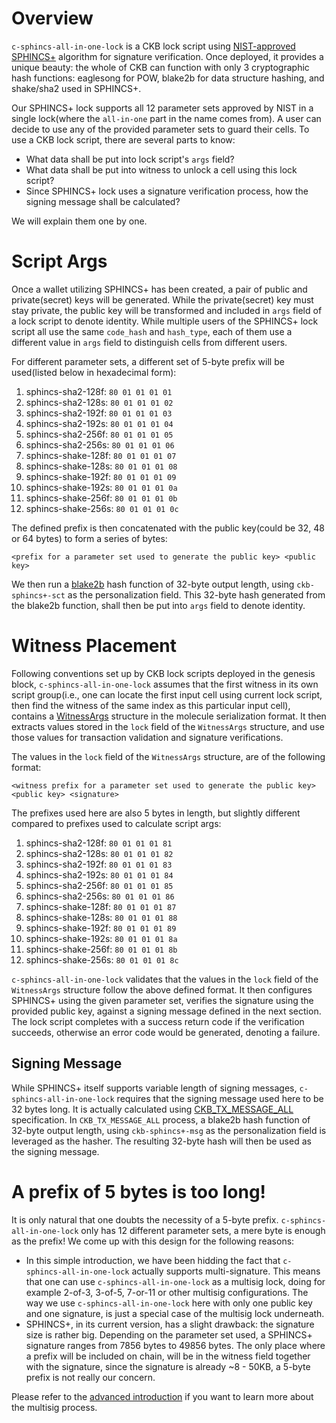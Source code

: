 # Overview

`c-sphincs-all-in-one-lock` is a CKB lock script using [NIST-approved](https://nvlpubs.nist.gov/nistpubs/FIPS/NIST.FIPS.205.pdf) [SPHINCS+](https://github.com/sphincs/sphincsplus) algorithm for signature verification. Once deployed, it provides a unique beauty: the whole of CKB can function with only 3 cryptographic hash functions: eaglesong for POW, blake2b for data structure hashing, and shake/sha2 used in SPHINCS+.

Our SPHINCS+ lock supports all 12 parameter sets approved by NIST in a single lock(where the `all-in-one` part in the name comes from). A user can decide to use any of the provided parameter sets to guard their cells. To use a CKB lock script, there are several parts to know:

* What data shall be put into lock script's `args` field?
* What data shall be put into witness to unlock a cell using this lock script?
* Since SPHINCS+ lock uses a signature verification process, how the signing message shall be calculated?

We will explain them one by one.

# Script Args

Once a wallet utilizing SPHINCS+ has been created, a pair of public and private(secret) keys will be generated. While the private(secret) key must stay private, the public key will be transformed and included in `args` field of a lock script to denote identity. While multiple users of the SPHINCS+ lock script all use the same `code_hash` and `hash_type`, each of them use a different value in `args` field to distinguish cells from different users.

For different parameter sets, a different set of 5-byte prefix will be used(listed below in hexadecimal form):

1. sphincs-sha2-128f: `80 01 01 01 01`
2. sphincs-sha2-128s: `80 01 01 01 02`
3. sphincs-sha2-192f: `80 01 01 01 03`
4. sphincs-sha2-192s: `80 01 01 01 04`
5. sphincs-sha2-256f: `80 01 01 01 05`
6. sphincs-sha2-256s: `80 01 01 01 06`
7. sphincs-shake-128f: `80 01 01 01 07`
8. sphincs-shake-128s: `80 01 01 01 08`
9. sphincs-shake-192f: `80 01 01 01 09`
10. sphincs-shake-192s: `80 01 01 01 0a`
11. sphincs-shake-256f: `80 01 01 01 0b`
12. sphincs-shake-256s: `80 01 01 01 0c`

The defined prefix is then concatenated with the public key(could be 32, 48 or 64 bytes) to form a series of bytes:

```
<prefix for a parameter set used to generate the public key> <public key>
```

We then run a [blake2b](https://www.blake2.net/) hash function of 32-byte output length, using `ckb-sphincs+-sct` as the personalization field. This 32-byte hash generated from the blake2b function, shall then be put into `args` field to denote identity.

# Witness Placement

Following conventions set up by CKB lock scripts deployed in the genesis block, `c-sphincs-all-in-one-lock` assumes that the first witness in its own script group(i.e., one can locate the first input cell using current lock script, then find the witness of the same index as this particular input cell), contains a [WitnessArgs](https://docs.rs/ckb-gen-types/latest/ckb_gen_types/packed/struct.WitnessArgs.html) structure in the molecule serialization format. It then extracts values stored in the `lock` field of the `WitnessArgs` structure, and use those values for transaction validation and signature verifications.

The values in the `lock` field of the `WitnessArgs` structure, are of the following format:

```
<witness prefix for a parameter set used to generate the public key> <public key> <signature>
```

The prefixes used here are also 5 bytes in length, but slightly different compared to prefixes used to calculate script args:

1. sphincs-sha2-128f: `80 01 01 01 81`
2. sphincs-sha2-128s: `80 01 01 01 82`
3. sphincs-sha2-192f: `80 01 01 01 83`
4. sphincs-sha2-192s: `80 01 01 01 84`
5. sphincs-sha2-256f: `80 01 01 01 85`
6. sphincs-sha2-256s: `80 01 01 01 86`
7. sphincs-shake-128f: `80 01 01 01 87`
8. sphincs-shake-128s: `80 01 01 01 88`
9. sphincs-shake-192f: `80 01 01 01 89`
10. sphincs-shake-192s: `80 01 01 01 8a`
11. sphincs-shake-256f: `80 01 01 01 8b`
12. sphincs-shake-256s: `80 01 01 01 8c`

`c-sphincs-all-in-one-lock` validates that the values in the `lock` field of the `WitnessArgs` structure follow the above defined format. It then configures SPHINCS+ using the given parameter set, verifies the signature using the provided public key, against a signing message defined in the next section. The lock script completes with a success return code if the verification succeeds, otherwise an error code would be generated, denoting a failure.

## Signing Message

While SPHINCS+ itself supports variable length of signing messages, `c-sphincs-all-in-one-lock` requires that the signing message used here to be 32 bytes long. It is actually calculated using [CKB_TX_MESSAGE_ALL](https://github.com/nervosnetwork/rfcs/pull/446) specification. In `CKB_TX_MESSAGE_ALL` process, a blake2b hash function of 32-byte output length, using `ckb-sphincs+-msg` as the personalization field is leveraged as the hasher. The resulting 32-byte hash will then be used as the signing message.

# A prefix of 5 bytes is too long!

It is only natural that one doubts the necessity of a 5-byte prefix. `c-sphincs-all-in-one-lock` only has 12 different parameter sets, a mere byte is enough as the prefix! We come up with this design for the following reasons:

* In this simple introduction, we have been hidding the fact that `c-sphincs-all-in-one-lock` actually supports multi-signature. This means that one can use `c-sphincs-all-in-one-lock` as a multisig lock, doing for example 2-of-3, 3-of-5, 7-or-11 or other multisig configurations. The way we use `c-sphincs-all-in-one-lock` here with only one public key and one signature, is just a special case of the multisig lock underneath.
* SPHINCS+, in its current version, has a slight drawback: the signature size is rather big. Depending on the parameter set used, a SPHINCS+ signature ranges from 7856 bytes to 49856 bytes. The only place where a prefix will be included on chain, will be in the witness field together with the signature, since the signature is already ~8 - 50KB, a 5-byte prefix is not really our concern.

Please refer to the [advanced introduction](./advanced.md) if you want to learn more about the multisig process.
